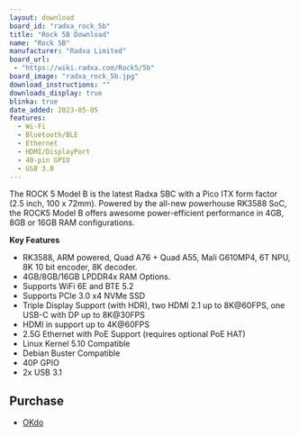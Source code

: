 ```yaml
---
layout: download
board_id: "radxa_rock_5b"
title: "Rock 5B Download"
name: "Rock 5B"
manufacturer: "Radxa Limited"
board_url:
 - "https://wiki.radxa.com/Rock5/5b"
board_image: "radxa_rock_5b.jpg"
download_instructions: ""
downloads_display: true
blinka: true
date_added: 2023-05-05
features:
  - Wi-Fi
  - Bluetooth/BLE
  - Ethernet
  - HDMI/DisplayPort
  - 40-pin GPIO
  - USB 3.0
---
```


The ROCK 5 Model B is the latest Radxa SBC with a Pico ITX form factor (2.5 inch, 100 x 72mm). Powered by the all-new powerhouse RK3588 SoC, the ROCK5 Model B offers awesome power-efficient performance in 4GB, 8GB or 16GB RAM configurations.

**Key Features**
- RK3588, ARM powered, Quad A76 + Quad A55, Mali G610MP4, 6T NPU, 8K 10 bit encoder, 8K decoder.
- 4GB/8GB/16GB LPDDR4x RAM Options.
- Supports WiFi 6E and BTE 5.2
- Supports PCle 3.0 x4 NVMe SSD
- Triple Display Support (with HDR), two HDMI 2.1 up to 8K@60FPS, one USB-C with DP up to 8K@30FPS
- HDMI in support up to 4K@60FPS
- 2.5G Ethernet with PoE Support (requires optional PoE HAT)
- Linux Kernel 5.10 Compatible
- Debian Buster Compatible
- 40P GPIO
- 2x USB 3.1

## Purchase

* [OKdo](https://www.okdo.com/us/p/okdo-rock-5-model-b-8gb-single-board-computer-rockchip-rk3588-arm-cortex-a76-cortex-a55/)